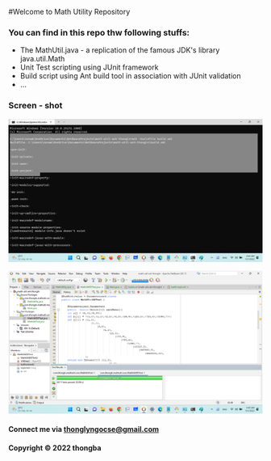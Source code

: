 #Welcome to Math Utility Repository

### You can find in this repo thw following stuffs:

* The MathUtil.java - a replication of the famous JDK's library java.util.Math
* Unit Test scripting using JUnit framework
* Build script using Ant build tool in association with JUnit  validation
* ...

### Screen - shot
![Buil process with Ant](https://github.com/thong-ba/math-util-ant-thongln/blob/main/screenshot/build-with-ant.png)


![DDT source code with JUnit](https://github.com/thong-ba/math-util-ant-thongln/blob/main/screenshot/ddt-source-with-junit.png) 

#### Connect me via thonglyngocse@gmail.com
#### Copyright &#169; 2022 thongba